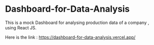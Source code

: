# Dashboard-for-Data-Analysis
This is a mock Dashboard for analysing production data of a company , using React JS.

Here is the link : https://dashboard-for-data-analysis.vercel.app/
